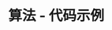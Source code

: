 # 算法 - 代码示例

<inside-page :url="'https://zmx2321.github.io/blog_code/accumulation/front/react-note/react%E5%85%A5%E9%97%A8%E7%B3%BB%E5%88%97/index.html'" />